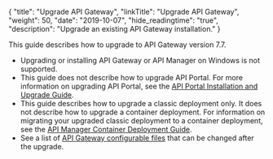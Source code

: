{
    "title": "Upgrade API Gateway",
    "linkTitle": "Upgrade API Gateway",
    "weight": 50,
    "date": "2019-10-07",
    "hide_readingtime": "true",
    "description": "Upgrade an existing API Gateway installation."
}

This guide describes how to upgrade to API Gateway version 7.7.

* Upgrading or installing API Gateway or API Manager on Windows is not supported.
* This guide does not describe how to upgrade API Portal. For more information on upgrading API Portal, see the [API Portal Installation and Upgrade Guide](/docs/apim_installation/apiportal_install/).
* This guide describes how to upgrade a classic deployment only. It does not describe how to upgrade a container deployment. For information on migrating your upgraded classic deployment to a container deployment, see the [API Manager Container Deployment Guide](/docs/apim_installation/apigw_containers/).
* See a list of [API Gateway configurable files](/docs/apim_reference/config_files_reference) that can be changed after the upgrade.
